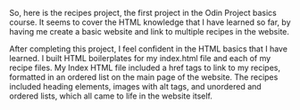 So, here is the recipes project, the first project in the Odin Project basics course.  It seems to cover the HTML knowledge that I have learned so far, by having me create a basic website and link to multiple recipes in the website.

After completing this project, I feel confident in the HTML basics that I have learned.  I built HTML boilerplates for my index.html file and each of my recipe files.  My Index HTML file included a href tags to link to my recipes, formatted in an ordered list on the main page of the website. The recipes included heading elements, images with alt tags, and unordered and ordered lists, which all came to life in the website itself.  
